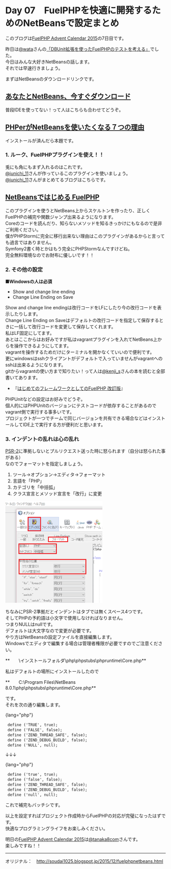 # Day 07　FuelPHPを快適に開発するためのNetBeansで設定まとめ

このブログは[FuelPHP Advent Calendar 2015](http://qiita.com/advent-calendar/2015/fuelphp)の7日目です。  
  
 昨日は[@wata](http://qiita.com/wata)さんの[「DBUnit拡張を使ったFuelPHPのテストを考える」](http://qiita.com/wata/items/22bf3ad75a854aa8f119)でした。  
 今日はみんな大好きNetBeansの話します。  
 それでは早速行きましょう。  
  
 まずはNetBeansのダウンロードリンクです。  
  
## [あなたとNetBeans、今すぐダウンロード](https://netbeans.org/downloads/)

  
 普段IDEを使ってない！って人はこちらも合わせてどうぞ。  
  
## [PHPerがNetBeansを使いたくなる７つの理由](http://soudai1025.blogspot.jp/2013/05/phpernetbeans.html)

  
 インストールが済んだら本題です。  
  
### 1. ルーク、FuelPHPプラグインを使え！！

兎にも角にもまず入れるのはこれです。  
[@junichi\_11](https://twitter.com/junichi_11)さんが作っているこのプラグインを使いましょう。  
[@junichi\_11](https://twitter.com/junichi_11)さんがまとめてるブログはこちらです。  
  
## [NetBeansではじめる FuelPHP](http://junichi11.com/?p=3132#more-3132)

  
 このプラグインを使うとNetBeans上からスケルトンを作ったり、正しくFuelPHPの補完や関数ジャンプ出来るようになります。  
 Coreのコードを読んだり、知らないメソッドを知るきっかけにもなるので是非ご利用ください。  
 僕がPHPStormに完全に移行出来ない理由はこのプラグインがあるからと言っても過言ではありません。  
 Symfony2書く時とかはもう完全にPHPStormなんですけどね。  
 完全無料環境なのでお財布に優しいです！！  
  
### 2. その他の設定

  
**■Windowsの人は必須**  
  
  
-   Show and change line ending
-   Change Line Ending on Save

  
  
 Show and change line endingは改行コードをLFにしたり今の改行コードを表示したりします。  
 Change Line Ending on Saveはデフォルトの改行コードを指定して保存するときに一括して改行コードを変更して保存してくれます。  
 私はLF固定にしてます。  
 あとはここからはお好みですが私はvagrantプラグインを入れてNetBeans上からを操作できるようにしてます。  
 vagrantを操作するためだけにターミナルを開かなくていいので便利です。  
 更にwindowsはsshクライアントがデフォルトで入っていませんがvagrantへのsshは出来るようになります。  
 gitからvagrantの使い方まで知りたい！って人は[@kenji\_s](https://twitter.com/kenji_s)さんの本を読むと全部書いてあります。  
  
* 『[はじめてのフレームワークとしてのFuelPHP 改訂版](http://www.amazon.co.jp/dp/4899774222/)』
  
 PHPUnitなどの設定はお好みでどうぞ。  
 個人的にはPHPUnitのバージョンにテストコードが依存することがあるのでvagrant側で実行する事多いです。  
 プロジェクトが一つでチームで同じバージョンを共有できる場合などはインストールしてIDE上で実行する方が便利だと思います。  
  
### 3. インデントの乱れは心の乱れ

[PSR-2](http://www.infiniteloop.co.jp/docs/psr/psr-2-coding-style-guide.html)に準拠しないとプルリクエスト送った時に怒られます（自分は怒られた事がある）  
 なのでフォーマットを指定しましょう。  
  
  
1.  ツール→オプション→エディタ→フォーマット
2.  言語を「PHP」
3.  カテゴリを「中括弧」
4.  クラス宣言とメソッド宣言を「改行」に変更

  
  
![](images/07/netbeans-indent.png)
  
 ちなみにPSR-2準拠だとインデントはタブでは無くスペース4つです。  
 そしてPHPの予約語は小文字で使用しなければなりません。  
 つまりNULLはnullです。  
 デフォルトは大文字なので変更が必要です。  
 やり方はNetBeansの設定ファイルを直接編集します。  
 Windowsでエディタで編集する場合は管理者権限が必要ですのでご注意ください。  
  
 **　　\\インストールフォルダ\\php\\phpstubs\\phpruntime\\Core.php**  
  
 私はデフォルトの場所にインストールしたので  
  
 **　　C:\\Program Files\\NetBeans 8.0.1\\php\\phpstubs\\phpruntime\\Core.php**  
  
 です。  
 それを次の通り編集します。  

{lang="php"}
~~~
 define ('TRUE', true);  
 define ('FALSE', false);  
 define ('ZEND_THREAD_SAFE', false);  
 define ('ZEND_DEBUG_BUILD', false);  
 define ('NULL', null);  
~~~

 ↓↓↓  

{lang="php"}
~~~
 define ('true', true);  
 define ('false', false);  
 define ('ZEND_THREAD_SAFE', false);  
 define ('ZEND_DEBUG_BUILD', false);  
 define ('null', null);  
~~~

 これで補完もバッチシです。  
  
  
 以上を設定すればプロジェクト作成時からFuelPHPの対応が完璧になったはずです。  
 快適なプログラミングライフをお楽しみください。  
  
 明日の[FuelPHP Advent Calendar 2015](http://qiita.com/advent-calendar/2015/fuelphp)は[@tanaka8com](http://qiita.com/tanaka8com)さんです。  
 楽しみですね！！

---
オリジナル：　<http://soudai1025.blogspot.jp/2015/12/fuelphpnetbeans.html>
